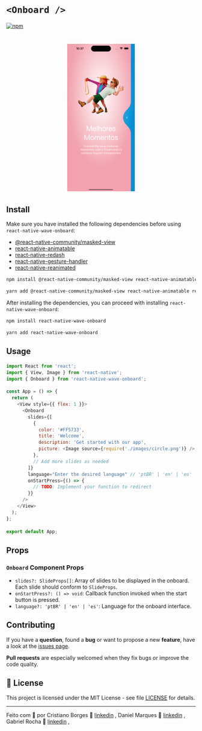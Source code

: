 # `<Onboard />`

[![npm](https://img.shields.io/npm/v/react-native-wave-onboard.svg)](https://www.npmjs.com/package/react-native-wave-onboard)

<h1 align="center">
  <img alt="Logo" src="https://github.com/CristianoVieira1/react-native-wave-onboard/blob/master/src/assets/screen.png" width="180px">
</h1>

## Install

Make sure you have installed the following dependencies before using `react-native-wave-onboard`:

- [@react-native-community/masked-view](https://github.com/react-native-masked-view/masked-view)
- [react-native-animatable](https://github.com/oblador/react-native-animatable)
- [react-native-redash](https://github.com/wcandillon/react-native-redash)
- [react-native-gesture-handler](https://github.com/software-mansion/react-native-gesture-handler)
- [react-native-reanimated](https://github.com/software-mansion/react-native-reanimated)

```bash
npm install @react-native-community/masked-view react-native-animatable react-native-redash react-native-gesture-handler react-native-reanimated
```

```bash
yarn add @react-native-community/masked-view react-native-animatable react-native-redash react-native-gesture-handler react-native-reanimated
```

After installing the dependencies, you can proceed with installing `react-native-wave-onboard`:

```bash
npm install react-native-wave-onboard
```

```bash
yarn add react-native-wave-onboard
```

## Usage

```js
import React from 'react';
import { View, Image } from 'react-native';
import { Onboard } from 'react-native-wave-onboard';

const App = () => {
  return (
    <View style={{ flex: 1 }}>
      <Onboard
        slides={[
          {
            color: '#FF5733',
            title: 'Welcome',
            description: 'Get started with our app',
            picture: <Image source={require('./images/circle.png')} />,
          },
          // Add more slides as needed
        ]}
        language="Enter the desired language" // 'ptBR' | 'en' | 'es' | 'fr' | 'de' | 'it' | 'ru' | 'ja' | 'ko' | 'zhCN' | 'ar'
        onStartPress={() => {
          // TODO: Implement your function to redirect
        }}
      />
    </View>
  );
};

export default App;
```

## Props

### `Onboard` Component Props

- `slides?: SlideProps[]`: Array of slides to be displayed in the onboard. Each slide should conform to `SlideProps`.
- `onStartPress?: () => void`: Callback function invoked when the start button is pressed.
- `language?: 'ptBR' | 'en' | 'es'`: Language for the onboard interface.

## Contributing

If you have a **question**, found a **bug** or want to propose a new **feature**, have a look at the [issues page](https://github.com/CristianoVieira1/react-native-wave-onboard/issues).

**Pull requests** are especially welcomed when they fix bugs or improve the code quality.

## 📝 License

This project is licensed under the MIT License - see file [LICENSE](LICENSE) for details.

---

Feito com 💜 por Cristiano Borges 👋 [linkedin](https://www.linkedin.com/in/cristianobv/) ,
Daniel Marques 👋 [linkedin](https://www.linkedin.com/in/danmarquesdev/) ,
Gabriel Rocha  👋 [linkedin](https://www.linkedin.com/in/gabriel-rocha-508b62b1/) ,


